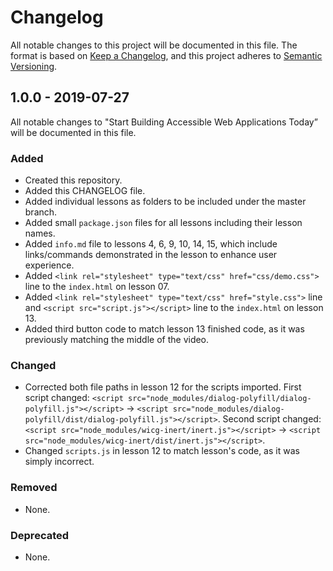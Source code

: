 # Changelog

All notable changes to this project will be documented in this file. The format is based on [Keep a Changelog](https://keepachangelog.com/en/1.0.0/), and this project adheres to [Semantic Versioning](https://semver.org/spec/v2.0.0.html).

## 1.0.0 - 2019-07-27

All notable changes to "Start Building Accessible Web Applications Today” will be documented in this file.

### Added

- Created this repository.
- Added this CHANGELOG file.
- Added individual lessons as folders to be included under the master branch.
- Added small `package.json` files for all lessons including their lesson names.
- Added `info.md` file to lessons 4, 6, 9, 10, 14, 15, which include links/commands demonstrated in the lesson to enhance user experience.
- Added `<link rel="stylesheet" type="text/css" href="css/demo.css">` line to the `index.html` on lesson 07.
- Added `<link rel="stylesheet" type="text/css" href="style.css">` line and `<script src="script.js"></script>` line to the `index.html` on lesson 13.
- Added third button code to match lesson 13 finished code, as it was previously matching the middle of the video.

### Changed

- Corrected both file paths in lesson 12 for the scripts imported. First script changed: `<script src="node_modules/dialog-polyfill/dialog-polyfill.js"></script>` -> `<script src="node_modules/dialog-polyfill/dist/dialog-polyfill.js"></script>`. Second script changed: `<script src="node_modules/wicg-inert/inert.js"></script>` -> `<script src="node_modules/wicg-inert/dist/inert.js"></script>`.
- Changed `scripts.js` in lesson 12 to match lesson's code, as it was simply incorrect.

### Removed

- None.

### Deprecated

- None.
